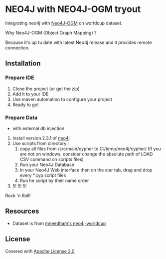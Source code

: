 NEO4J with NEO4J-OGM tryout
===============

Integrating neo4j with [Neo4J-OGM](https://github.com/neo4j/neo4j-ogm) on worldcup dataset.

Why Neo4J-OGM (Object Graph Mapping) ?

Because it's up tu date with latest Neo4j release and it provides remote connection.


## Installation

### Prepare IDE

1. Clone the project (or get the zip)
2. Add it to your IDE
3. Use maven automation to configure your project
4. Ready to go!

### Prepare Data
* with external db injection

1. Install version 2.3.1 of [neo4j](http://neo4j.com/download/)
2. Use scripts from directory : 
	1. copy all files from /src/main/cypher to C:/temp/neo4j/cypher/ (If you are not on windows, consider change the absolute path of LOAD CSV command on scripts files)
	2. Run your Neo4J Database
	3. In your Neo4J Web interface then on the star tab, drag and drop every *.cyp script files
	4. Run he script by their name order
3. 5! 5! 5!


Rock 'n Roll!


## Resources
* Dataset is from [mneedham's neo4j-worldcup](https://github.com/mneedham/neo4j-worldcup)

## License

Covered with [Apache License 2.0](http://www.apache.org/licenses/LICENSE-2.0)